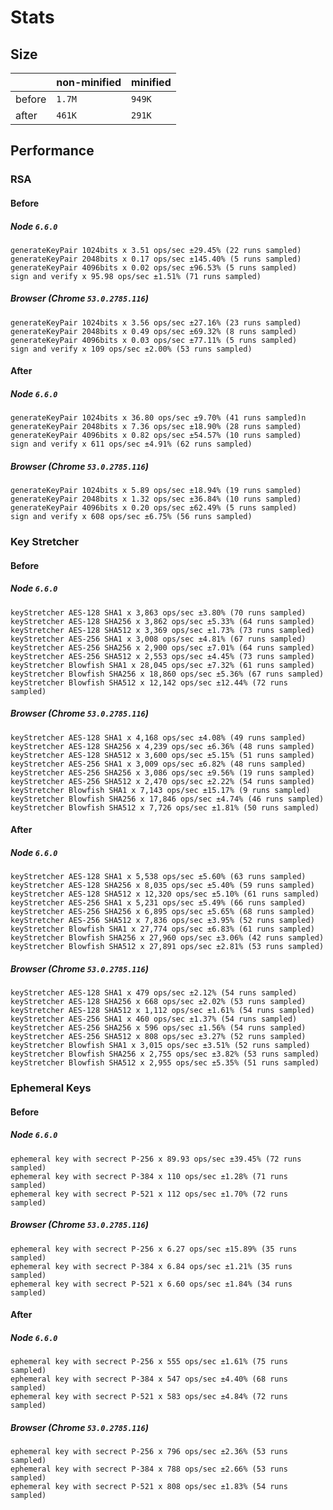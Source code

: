 # Stats

## Size

|       | non-minified | minified |
|-------|--------------|----------|
|before | `1.7M`       | `949K`   |
|after  | `461K`       | `291K`   |

## Performance

### RSA

#### Before

##### Node `6.6.0`

```
generateKeyPair 1024bits x 3.51 ops/sec ±29.45% (22 runs sampled)
generateKeyPair 2048bits x 0.17 ops/sec ±145.40% (5 runs sampled)
generateKeyPair 4096bits x 0.02 ops/sec ±96.53% (5 runs sampled)
sign and verify x 95.98 ops/sec ±1.51% (71 runs sampled)
```

##### Browser (Chrome `53.0.2785.116`)

```
generateKeyPair 1024bits x 3.56 ops/sec ±27.16% (23 runs sampled)
generateKeyPair 2048bits x 0.49 ops/sec ±69.32% (8 runs sampled)
generateKeyPair 4096bits x 0.03 ops/sec ±77.11% (5 runs sampled)
sign and verify x 109 ops/sec ±2.00% (53 runs sampled)
```

#### After

##### Node `6.6.0`

```
generateKeyPair 1024bits x 36.80 ops/sec ±9.70% (41 runs sampled)n
generateKeyPair 2048bits x 7.36 ops/sec ±18.90% (28 runs sampled)
generateKeyPair 4096bits x 0.82 ops/sec ±54.57% (10 runs sampled)
sign and verify x 611 ops/sec ±4.91% (62 runs sampled)
```

##### Browser (Chrome `53.0.2785.116`)

```
generateKeyPair 1024bits x 5.89 ops/sec ±18.94% (19 runs sampled)
generateKeyPair 2048bits x 1.32 ops/sec ±36.84% (10 runs sampled)
generateKeyPair 4096bits x 0.20 ops/sec ±62.49% (5 runs sampled)
sign and verify x 608 ops/sec ±6.75% (56 runs sampled)
```

### Key Stretcher


#### Before

##### Node `6.6.0`

```
keyStretcher AES-128 SHA1 x 3,863 ops/sec ±3.80% (70 runs sampled)
keyStretcher AES-128 SHA256 x 3,862 ops/sec ±5.33% (64 runs sampled)
keyStretcher AES-128 SHA512 x 3,369 ops/sec ±1.73% (73 runs sampled)
keyStretcher AES-256 SHA1 x 3,008 ops/sec ±4.81% (67 runs sampled)
keyStretcher AES-256 SHA256 x 2,900 ops/sec ±7.01% (64 runs sampled)
keyStretcher AES-256 SHA512 x 2,553 ops/sec ±4.45% (73 runs sampled)
keyStretcher Blowfish SHA1 x 28,045 ops/sec ±7.32% (61 runs sampled)
keyStretcher Blowfish SHA256 x 18,860 ops/sec ±5.36% (67 runs sampled)
keyStretcher Blowfish SHA512 x 12,142 ops/sec ±12.44% (72 runs sampled)
```

##### Browser (Chrome `53.0.2785.116`)

```
keyStretcher AES-128 SHA1 x 4,168 ops/sec ±4.08% (49 runs sampled)
keyStretcher AES-128 SHA256 x 4,239 ops/sec ±6.36% (48 runs sampled)
keyStretcher AES-128 SHA512 x 3,600 ops/sec ±5.15% (51 runs sampled)
keyStretcher AES-256 SHA1 x 3,009 ops/sec ±6.82% (48 runs sampled)
keyStretcher AES-256 SHA256 x 3,086 ops/sec ±9.56% (19 runs sampled)
keyStretcher AES-256 SHA512 x 2,470 ops/sec ±2.22% (54 runs sampled)
keyStretcher Blowfish SHA1 x 7,143 ops/sec ±15.17% (9 runs sampled)
keyStretcher Blowfish SHA256 x 17,846 ops/sec ±4.74% (46 runs sampled)
keyStretcher Blowfish SHA512 x 7,726 ops/sec ±1.81% (50 runs sampled)
```

#### After

##### Node `6.6.0`

```
keyStretcher AES-128 SHA1 x 5,538 ops/sec ±5.60% (63 runs sampled)
keyStretcher AES-128 SHA256 x 8,035 ops/sec ±5.40% (59 runs sampled)
keyStretcher AES-128 SHA512 x 12,320 ops/sec ±5.10% (61 runs sampled)
keyStretcher AES-256 SHA1 x 5,231 ops/sec ±5.49% (66 runs sampled)
keyStretcher AES-256 SHA256 x 6,895 ops/sec ±5.65% (68 runs sampled)
keyStretcher AES-256 SHA512 x 7,836 ops/sec ±3.95% (52 runs sampled)
keyStretcher Blowfish SHA1 x 27,774 ops/sec ±6.83% (61 runs sampled)
keyStretcher Blowfish SHA256 x 27,960 ops/sec ±3.06% (42 runs sampled)
keyStretcher Blowfish SHA512 x 27,891 ops/sec ±2.81% (53 runs sampled)
```

##### Browser (Chrome `53.0.2785.116`)

```
keyStretcher AES-128 SHA1 x 479 ops/sec ±2.12% (54 runs sampled)
keyStretcher AES-128 SHA256 x 668 ops/sec ±2.02% (53 runs sampled)
keyStretcher AES-128 SHA512 x 1,112 ops/sec ±1.61% (54 runs sampled)
keyStretcher AES-256 SHA1 x 460 ops/sec ±1.37% (54 runs sampled)
keyStretcher AES-256 SHA256 x 596 ops/sec ±1.56% (54 runs sampled)
keyStretcher AES-256 SHA512 x 808 ops/sec ±3.27% (52 runs sampled)
keyStretcher Blowfish SHA1 x 3,015 ops/sec ±3.51% (52 runs sampled)
keyStretcher Blowfish SHA256 x 2,755 ops/sec ±3.82% (53 runs sampled)
keyStretcher Blowfish SHA512 x 2,955 ops/sec ±5.35% (51 runs sampled)
```

### Ephemeral Keys

#### Before

##### Node `6.6.0`

```
ephemeral key with secrect P-256 x 89.93 ops/sec ±39.45% (72 runs sampled)
ephemeral key with secrect P-384 x 110 ops/sec ±1.28% (71 runs sampled)
ephemeral key with secrect P-521 x 112 ops/sec ±1.70% (72 runs sampled)
```

##### Browser (Chrome `53.0.2785.116`)

```
ephemeral key with secrect P-256 x 6.27 ops/sec ±15.89% (35 runs sampled)
ephemeral key with secrect P-384 x 6.84 ops/sec ±1.21% (35 runs sampled)
ephemeral key with secrect P-521 x 6.60 ops/sec ±1.84% (34 runs sampled)
```

#### After

##### Node `6.6.0`

```
ephemeral key with secrect P-256 x 555 ops/sec ±1.61% (75 runs sampled)
ephemeral key with secrect P-384 x 547 ops/sec ±4.40% (68 runs sampled)
ephemeral key with secrect P-521 x 583 ops/sec ±4.84% (72 runs sampled)
```

##### Browser (Chrome `53.0.2785.116`)

```
ephemeral key with secrect P-256 x 796 ops/sec ±2.36% (53 runs sampled)
ephemeral key with secrect P-384 x 788 ops/sec ±2.66% (53 runs sampled)
ephemeral key with secrect P-521 x 808 ops/sec ±1.83% (54 runs sampled)
```

